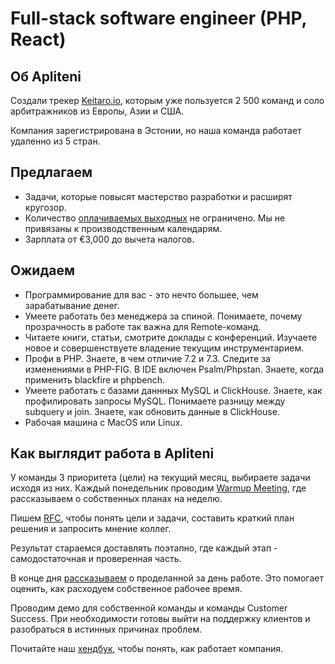 # Full-stack software engineer (PHP, React)

## Об Apliteni

Создали трекер [Keitaro.io](https://keitaro.io), которым уже пользуется 2 500 команд и соло арбитражников из Европы, Азии и США. 

Компания зарегистрирована в Эстонии, но наша команда работает удаленно из 5 стран. 


## Предлагаем

- Задачи, которые повысят мастерство разработки и расширят кругозор.
- Количество [оплачиваемых выходных](https://handbook.apliteni.com/perks.html#days-off) не ограничено. Мы не привязаны к производственным календарям. 
- Зарплата от €3,000 до вычета налогов.

## Ожидаем

- Программирование для вас - это нечто большее, чем зарабатывание денег.
- Умеете работать без менеджера за спиной. Понимаете, почему прозрачность в работе так важна для Remote-команд.
- Читаете книги, статьи, смотрите доклады с конференций. Изучаете новое и совершенствуете владение текущим инструментарием. 
- Профи в PHP. Знаете, в чем отличие 7.2 и 7.3. Cледите за изменениями в PHP-FIG. В IDE включен Psalm/Phpstan. Знаете, когда применить blackfire и phpbench.
- Умеете работать с базами даннных MySQL и ClickHouse. Знаете, как профилировать запросы MySQL. Понимаете разницу между subquery и join. Знаете, как обновить данные в ClickHouse.
- Рабочая машина с MacOS или Linux. 

## Как выглядит работа в Apliteni

У команды 3 приоритета (цели) на текущий месяц, выбираете задачи исходя из них. Каждый понедельник проводим [Warmup Meeting](https://handbook.apliteni.com/communication.html#weekly-warmup-meeting), где рассказываем о собственных планах на неделю.

Пишем [RFC](https://handbook.apliteni.com/how-we-work/rfc.html), чтобы понять цели и задачи, составить краткий план решения и запросить мнение коллег.

Результат стараемся доставлять поэтапно, где каждый этап - самодостаточная и проверенная часть. 

В конце дня [рассказываем](https://handbook.apliteni.com/communication.html#automatic-daily-what-did-you-work-on-today) о проделанной за день работе. Это помогает оценить, как расходуем собственное рабочее время.

Проводим демо для собственной команды и команды Customer Success. При необходимости готовы выйти на поддержку клиентов и разобраться в истинных причинах проблем.

Почитайте наш [хендбук](https://handbook.apliteni.com/), чтобы понять, как работает компания. 
